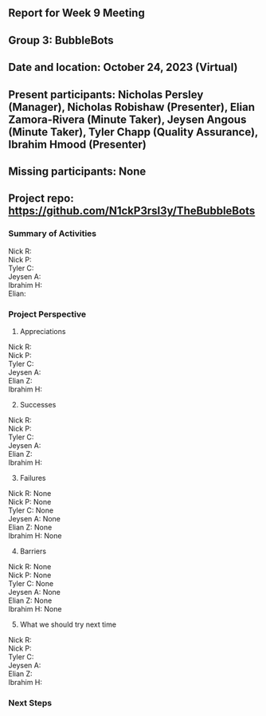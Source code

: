 ## Report for Week 9 Meeting
## Group 3: BubbleBots
## Date and location: October 24, 2023 (Virtual)
## Present participants: Nicholas Persley (Manager), Nicholas Robishaw (Presenter), Elian Zamora-Rivera (Minute Taker), Jeysen Angous (Minute Taker), Tyler Chapp (Quality Assurance), Ibrahim Hmood (Presenter)
## Missing participants: None
## Project repo: https://github.com/N1ckP3rsl3y/TheBubbleBots

### Summary of Activities

Nick R: \
Nick P: \
Tyler C: \
Jeysen A: \
Ibrahim H: \
Elian: 


### Project Perspective
1. Appreciations

  Nick R: \
  Nick P: \
  Tyler C: \
  Jeysen A: \
  Elian Z: \
  Ibrahim H: 

2. Successes

  Nick R: \
  Nick P: \
  Tyler C: \
  Jeysen A: \
  Elian Z: \
  Ibrahim H: 

  
3. Failures

  Nick R: None\
  Nick P: None\
  Tyler C: None\
  Jeysen A: None\
  Elian Z: None\
  Ibrahim H: None

4. Barriers

  Nick R: None\
  Nick P: None\
  Tyler C: None\
  Jeysen A: None\
  Elian Z: None\
  Ibrahim H: None

5. What we should try next time
   
Nick R: \
Nick P: \
Tyler C: \
Jeysen A: \
Elian Z: \
Ibrahim H:


### Next Steps

